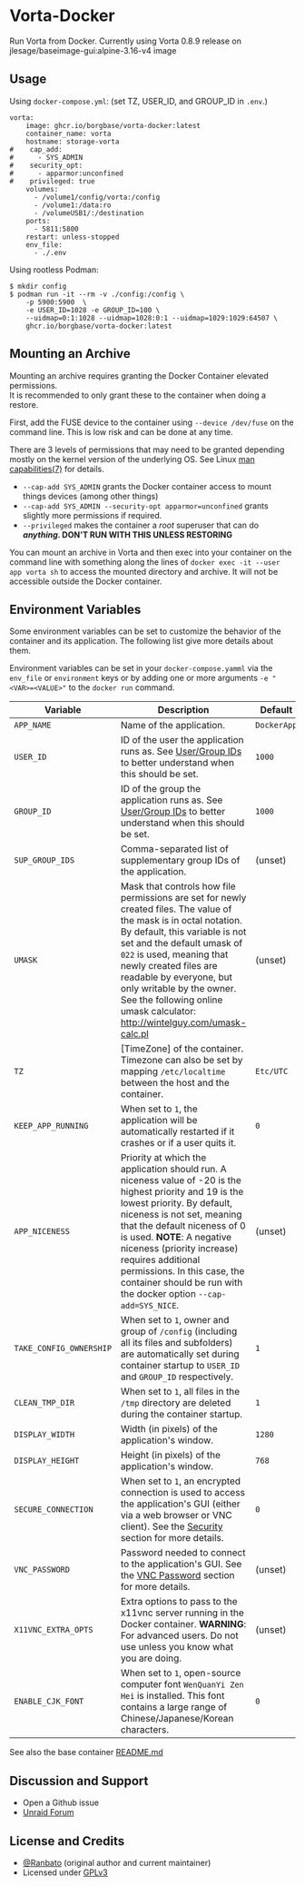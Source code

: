 # Vorta-Docker

Run Vorta from Docker.
Currently using Vorta 0.8.9 release on jlesage/baseimage-gui:alpine-3.16-v4 image

## Usage

Using `docker-compose.yml`: (set TZ, USER_ID, and GROUP_ID in `.env`.)

```
vorta:
    image: ghcr.io/borgbase/vorta-docker:latest
    container_name: vorta
    hostname: storage-vorta
#    cap_add:
#      - SYS_ADMIN
#    security_opt:
#      - apparmor:unconfined
#    privileged: true
    volumes:
      - /volume1/config/vorta:/config
      - /volume1:/data:ro
      - /volumeUSB1/:/destination
    ports:
      - 5811:5800
    restart: unless-stopped
    env_file:
      - ./.env
```

Using rootless Podman:

```
$ mkdir config
$ podman run -it --rm -v ./config:/config \
    -p 5900:5900  \
    -e USER_ID=1028 -e GROUP_ID=100 \
    --uidmap=0:1:1028 --uidmap=1028:0:1 --uidmap=1029:1029:64507 \
    ghcr.io/borgbase/vorta-docker:latest
```

## Mounting an Archive

Mounting an archive requires granting the Docker Container elevated permissions.  
It is recommended to only grant these to the container when doing a restore.

First, add the FUSE device to the container using `--device /dev/fuse` on the command line. This is low risk and can be done at any time.

There are 3 levels of permissions that may need to be granted depending mostly on the kernel version of the underlying OS. See Linux [man capabilities(7)](https://man7.org/linux/man-pages/man7/capabilities.7.html) for details.

- `--cap-add SYS_ADMIN` grants the Docker container access to mount things devices (among other things)
- `--cap-add SYS_ADMIN --security-opt apparmor=unconfined` grants slightly more permissions if required.
- `--privileged` makes the container a _root_ superuser that can do **_anything_. DON'T RUN WITH THIS UNLESS RESTORING**

You can mount an archive in Vorta and then exec into your container on the command line with something along the lines of `docker exec -it --user app vorta sh` to access the mounted directory and archive. It will not be accessible outside the Docker container.

## Environment Variables

Some environment variables can be set to customize the behavior of the container
and its application. The following list give more details about them.

Environment variables can be set in your `docker-compose.yamml` via the `env_file` or `environment`
keys or by adding one or more arguments `-e "<VAR>=<VALUE>"` to the `docker run` command.

| Variable                | Description                                                                                                                                                                                                                                                                                                                                                                             | Default     |
| ----------------------- | --------------------------------------------------------------------------------------------------------------------------------------------------------------------------------------------------------------------------------------------------------------------------------------------------------------------------------------------------------------------------------------- | ----------- |
| `APP_NAME`              | Name of the application.                                                                                                                                                                                                                                                                                                                                                                | `DockerApp` |
| `USER_ID`               | ID of the user the application runs as. See [User/Group IDs](#usergroup-ids) to better understand when this should be set.                                                                                                                                                                                                                                                              | `1000`      |
| `GROUP_ID`              | ID of the group the application runs as. See [User/Group IDs](#usergroup-ids) to better understand when this should be set.                                                                                                                                                                                                                                                             | `1000`      |
| `SUP_GROUP_IDS`         | Comma-separated list of supplementary group IDs of the application.                                                                                                                                                                                                                                                                                                                     | (unset)     |
| `UMASK`                 | Mask that controls how file permissions are set for newly created files. The value of the mask is in octal notation. By default, this variable is not set and the default umask of `022` is used, meaning that newly created files are readable by everyone, but only writable by the owner. See the following online umask calculator: http://wintelguy.com/umask-calc.pl              | (unset)     |
| `TZ`                    | [TimeZone] of the container. Timezone can also be set by mapping `/etc/localtime` between the host and the container.                                                                                                                                                                                                                                                                   | `Etc/UTC`   |
| `KEEP_APP_RUNNING`      | When set to `1`, the application will be automatically restarted if it crashes or if a user quits it.                                                                                                                                                                                                                                                                                   | `0`         |
| `APP_NICENESS`          | Priority at which the application should run. A niceness value of -20 is the highest priority and 19 is the lowest priority. By default, niceness is not set, meaning that the default niceness of 0 is used. **NOTE**: A negative niceness (priority increase) requires additional permissions. In this case, the container should be run with the docker option `--cap-add=SYS_NICE`. | (unset)     |
| `TAKE_CONFIG_OWNERSHIP` | When set to `1`, owner and group of `/config` (including all its files and subfolders) are automatically set during container startup to `USER_ID` and `GROUP_ID` respectively.                                                                                                                                                                                                         | `1`         |
| `CLEAN_TMP_DIR`         | When set to `1`, all files in the `/tmp` directory are deleted during the container startup.                                                                                                                                                                                                                                                                                            | `1`         |
| `DISPLAY_WIDTH`         | Width (in pixels) of the application's window.                                                                                                                                                                                                                                                                                                                                          | `1280`      |
| `DISPLAY_HEIGHT`        | Height (in pixels) of the application's window.                                                                                                                                                                                                                                                                                                                                         | `768`       |
| `SECURE_CONNECTION`     | When set to `1`, an encrypted connection is used to access the application's GUI (either via a web browser or VNC client). See the [Security](#security) section for more details.                                                                                                                                                                                                      | `0`         |
| `VNC_PASSWORD`          | Password needed to connect to the application's GUI. See the [VNC Password](#vnc-password) section for more details.                                                                                                                                                                                                                                                                    | (unset)     |
| `X11VNC_EXTRA_OPTS`     | Extra options to pass to the x11vnc server running in the Docker container. **WARNING**: For advanced users. Do not use unless you know what you are doing.                                                                                                                                                                                                                             | (unset)     |
| `ENABLE_CJK_FONT`       | When set to `1`, open-source computer font `WenQuanYi Zen Hei` is installed. This font contains a large range of Chinese/Japanese/Korean characters.                                                                                                                                                                                                                                    | `0`         |

See also the base container [README.md](https://github.com/jlesage/docker-baseimage-gui/blob/master/README.md)

## Discussion and Support

- Open a Github issue
- [Unraid Forum](https://forums.unraid.net/topic/117021-support-smartphonelover-vorta-gui-for-borg-backup/)

## License and Credits

- [@Ranbato](https://github.com/Ranbato) (original author and current maintainer)
- Licensed under [GPLv3](LICENSE.txt)
